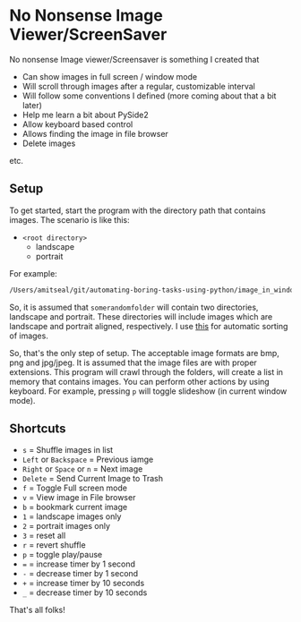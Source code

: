 # No Nonsense Image Viewer/ScreenSaver

No nonsense Image viewer/Screensaver is something I created that

- Can show images in full screen / window mode
- Will scroll through images after a regular, customizable interval
- Will follow some conventions I defined (more coming about that a bit later)
- Help me learn a bit about PySide2
- Allow keyboard based control
- Allows finding the image in file browser
- Delete images

etc.

## Setup

To get started,  start the program with the directory path that contains images. The scenario is like this:

- `<root directory>`
  - landscape
  - portrait

For example:

```sh
/Users/amitseal/git/automating-boring-tasks-using-python/image_in_window_screensaver/venv/bin/python /Users/amitseal/git/automating-boring-tasks-using-python/image_in_window_screensaver/main_window.py --path /Users/amitseal/Pictures/somerandomfolder/
```

So, it is assumed that `somerandomfolder` will contain two directories, landscape and portrait. These directories will include images which are landscape and portrait aligned, respectively. I use [this](https://github.com/LordAmit/automating-boring-tasks-using-python/tree/master/image_sort_landscape_portrait/src) for automatic sorting of images.

So, that's the only step of setup. The acceptable image formats are bmp, png and jpg/jpeg. It is assumed that the image files are with proper extensions. This program will crawl through the folders, will create a list in memory that contains images. You can perform other actions by using keyboard. For example, pressing `p` will toggle slideshow (in current window mode).

## Shortcuts

- `s` = Shuffle images in list
- `Left` or `Backspace` = Previous iamge
- `Right` or `Space` or `n` = Next image
- `Delete` = Send Current Image to Trash
- `f` = Toggle Full screen mode
- `v` = View image in File browser
- `b` = bookmark current image
- `1` = landscape images only
- `2` = portrait images only
- `3` = reset all
- `r` = revert shuffle
- `p` = toggle play/pause
- `=` = increase timer by 1 second
- `-` = decrease timer by 1 second
- `+` = increase timer by 10 seconds
- `_` = decrease timer by 10 seconds

That's all folks!

